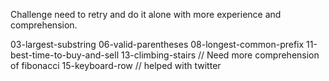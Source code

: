 Challenge need to retry and do it alone with more experience and comprehension. 

03-largest-substring
06-valid-parentheses
08-longest-common-prefix
11-best-time-to-buy-and-sell
13-climbing-stairs // Need more comprehension of fibonacci 
15-keyboard-row // helped with twitter 